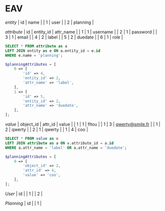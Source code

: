 EAV
===

*entity*
| id | name     |
| 1  | user     |
| 2  | planning |

*attribute*
| id | entity_id | attr_name |
| 1  | 1         | username  |
| 2  | 1         | password  |
| 3  | 1         | email     |
| 4  | 2         | label     |
| 5  | 2         | duedate   |
| 6  | 1         | role      |

```sql
SELECT * FROM attribute as a
LEFT JOIN entity as e ON a.entity_id = e.id
WHERE e.name = 'planning';
```

```php
$planningAttributes = [
    0 => [
        'id' => 4,
        'entity_id' => 2,
        'attr_name' => 'label',
    ],
    1 => [
        'id' => 5,
        'entity_id' => 2,
        'attr_name' => 'duedate',
    ],
];
```

*value*
| object_id | attr_id | value           |
| 1         | 1       | fltou           |
| 1         | 3       | qwerty@smile.fr |
| 1         | 2       | qwerty          |
| 2         | 1       | qwerty          |
| 1         | 4       | coo             |

```sql
SELECT * FROM value as v
LEFT JOIN attribute as a ON v.attribute_id = a.id
WHERE a.attr_name = 'label' OR a.attr_name = 'duedate';
```

```php
$planningAttributes = [
    0 => [
        'object_id' => 2,
        'attr_id' => 4,
        'value' => 'coo',
    ],
];
```

*User*
| id |
| 1  |
| 2  |

*Planning*
| id |
| 1  |
